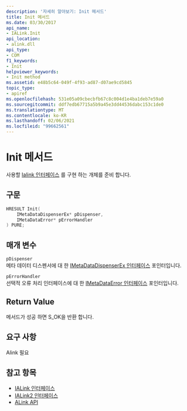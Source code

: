```yaml
---
description: '자세히 알아보기: Init 메서드'
title: Init 메서드
ms.date: 03/30/2017
api_name:
- IALink.Init
api_location:
- alink.dll
api_type:
- COM
f1_keywords:
- Init
helpviewer_keywords:
- Init method
ms.assetid: e48b5c64-049f-4f93-ad87-d07ae9cd5845
topic_type:
- apiref
ms.openlocfilehash: 531e05a09cbecbfb67c8c004d1e4ba1deb7e59a0
ms.sourcegitcommit: ddf7edb67715a5b9a45e3dd44536dabc153c1de0
ms.translationtype: MT
ms.contentlocale: ko-KR
ms.lasthandoff: 02/06/2021
ms.locfileid: "99662561"
---
```

# <a name="init-method"></a>Init 메서드

사용할 [Ialink 인터페이스](ialink-interface.md) 를 구현 하는 개체를 준비 합니다.  
  
## <a name="syntax"></a>구문  
  
```cpp  
HRESULT Init(  
    IMetaDataDispenserEx* pDispenser,  
    IMetaDataError* pErrorHandler  
) PURE;  
```  
  
## <a name="parameters"></a>매개 변수  

 `pDispenser`  
 메타 데이터 디스펜서에 대 한 [IMetaDataDispenserEx 인터페이스](../metadata/imetadatadispenserex-interface.md) 포인터입니다.  
  
 `pErrorHandler`  
 선택적 오류 처리 인터페이스에 대 한 [IMetaDataError 인터페이스](../metadata/imetadataerror-interface.md) 포인터입니다.  
  
## <a name="return-value"></a>Return Value  

 메서드가 성공 하면 S_OK을 반환 합니다.  
  
## <a name="requirements"></a>요구 사항  

 Alink 필요  
  
## <a name="see-also"></a>참고 항목

- [IALink 인터페이스](ialink-interface.md)
- [IALink2 인터페이스](ialink2-interface.md)
- [ALink API](index.md)
